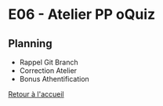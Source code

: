 # E06 - Atelier PP oQuiz

## Planning

- Rappel Git Branch
- Correction Atelier
- Bonus Athentification

[Retour à l'accueil](/README.md)
